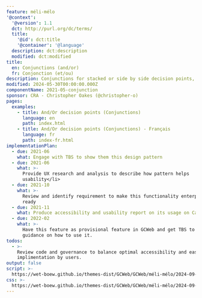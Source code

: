 ```yaml
---
feature: méli-mélo
'@context':
  '@version': 1.1
  dct: http://purl.org/dc/terms/
  title:
    '@id': dct:title
    '@container': '@language'
  description: dct:description
  modified: dct:modified
title:
  en: Conjunctions (and/or)
  fr: Conjonction (et/ou)
description: Conjunctions for stacked or side by side decision points, and/or
modified: 2024-05-30T00:00:00.000Z
componentName: 2021-05-conjunction
sponsor: CRA - Christopher Oakes (@christopher-o)
pages:
  examples:
    - title: And/Or decision points (Conjunctions)
      language: en
      path: index.html
    - title: And/Or decision points (Conjunctions) - Français
      language: fr
      path: index-fr.html
implementationPlan:
  - due: 2021-06
    what: Engage with TBS to show them this design pattern
  - due: 2021-06
    what: >-
      Provide UX research and analysis to describe how pattern helps
      usability</li>
  - due: 2021-10
    what: >-
      Review and identify requirement to make this functionality enterprise
      ready
  - due: 2021-11
    what: Produce accessibility and usability report on its usage on Canada.ca
  - due: 2022-02
    what: >-
      Have this feature as provisional feature in GCWeb and get TBS to publish
      guidance on how to use it.
todos:
  - >-
    Review code and governance to balance optimal accessibility and ease of
    implimentation by users.
output: false
script: >-
  https://wet-boew.github.io/themes-dist/GCWeb/GCWeb/méli-mélo/2024-09-kejimkujik.js
css: >-
  https://wet-boew.github.io/themes-dist/GCWeb/GCWeb/méli-mélo/2024-09-kejimkujik.css
---
```

